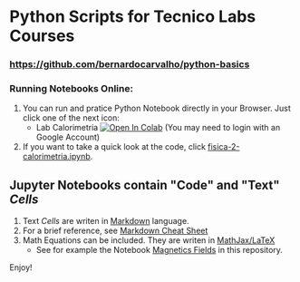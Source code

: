 # Python Scripts for Tecnico Labs Courses
### https://github.com/bernardocarvalho/python-basics


### Running Notebooks Online:
1. You can run and pratice Python Notebook directly in your Browser.
Just click one of the next icon:
    * Lab Calorimetria [![Open In Colab](https://colab.research.google.com/assets/colab-badge.svg)](https://colab.research.google.com/github/bernardocarvalho/python-basics/blob/main/fisica-leec/fisica-2-calorimetria.ipynb) (You may need to login with an Google Account)
2. If you want to take a quick look at the code, click [fisica-2-calorimetria.ipynb](https://github.com/bernardocarvalho/python-basics/blob/main/fisica-leec/fisica-2-calorimetria.ipynb).

## Jupyter Notebooks contain "Code" and "Text" _Cells_

1. Text _Cells_ are writen in [Markdown](https://en.wikipedia.org/wiki/Markdown) language.
2. For a brief reference, see [Markdown Cheat Sheet](https://www.markdownguide.org/cheat-sheet)
3. Math Equations can be included. They are writen in [MathJax/LaTeX](https://jupyterbook.org/en/stable/content/math.html)
    * See for example the Notebook [Magnetics Fields](Athens-ExB/Nonuniform%20and%20constant%20magnetic%20field.ipynb) in this repository.


Enjoy!
